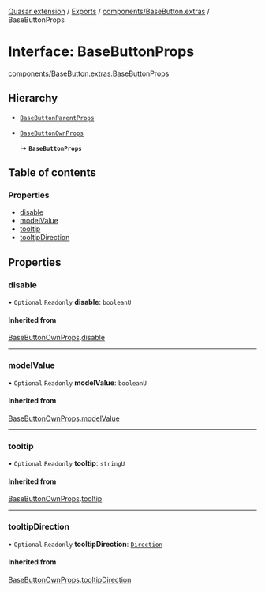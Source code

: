 [Quasar extension](../index.md) / [Exports](../modules.md) / [components/BaseButton.extras](../modules/components_BaseButton_extras.md) / BaseButtonProps

# Interface: BaseButtonProps

[components/BaseButton.extras](../modules/components_BaseButton_extras.md).BaseButtonProps

## Hierarchy

- [`BaseButtonParentProps`](components_BaseButton_extras.BaseButtonParentProps.md)

- [`BaseButtonOwnProps`](components_BaseButton_extras.BaseButtonOwnProps.md)

  ↳ **`BaseButtonProps`**

## Table of contents

### Properties

- [disable](components_BaseButton_extras.BaseButtonProps.md#disable)
- [modelValue](components_BaseButton_extras.BaseButtonProps.md#modelvalue)
- [tooltip](components_BaseButton_extras.BaseButtonProps.md#tooltip)
- [tooltipDirection](components_BaseButton_extras.BaseButtonProps.md#tooltipdirection)

## Properties

### disable

• `Optional` `Readonly` **disable**: `booleanU`

#### Inherited from

[BaseButtonOwnProps](components_BaseButton_extras.BaseButtonOwnProps.md).[disable](components_BaseButton_extras.BaseButtonOwnProps.md#disable)

___

### modelValue

• `Optional` `Readonly` **modelValue**: `booleanU`

#### Inherited from

[BaseButtonOwnProps](components_BaseButton_extras.BaseButtonOwnProps.md).[modelValue](components_BaseButton_extras.BaseButtonOwnProps.md#modelvalue)

___

### tooltip

• `Optional` `Readonly` **tooltip**: `stringU`

#### Inherited from

[BaseButtonOwnProps](components_BaseButton_extras.BaseButtonOwnProps.md).[tooltip](components_BaseButton_extras.BaseButtonOwnProps.md#tooltip)

___

### tooltipDirection

• `Optional` `Readonly` **tooltipDirection**: [`Direction`](../modules/components_Tooltip_extras.md#direction)

#### Inherited from

[BaseButtonOwnProps](components_BaseButton_extras.BaseButtonOwnProps.md).[tooltipDirection](components_BaseButton_extras.BaseButtonOwnProps.md#tooltipdirection)
